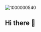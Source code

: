 ![1000000540](https://github.com/user-attachments/assets/cb7ef050-4188-4306-b411-44e001ee5bb3)
## Hi there 👋

<!--
**Arjunpunkers/Arjunpunkers** is a ✨ _special_ ✨ repository because its `README.md` (this file) appears on your GitHub profile.

Here are some ideas to get you started:

- 🔭 I’m currently working on ...
- 🌱 I’m currently learning ...
- 👯 I’m looking to collaborate on ...
- 🤔 I’m looking for help with ...
- 💬 Ask me about ...
- 📫 How to reach me: ...
- 😄 Pronouns: ...
- ⚡ Fun fact: ...
-->
